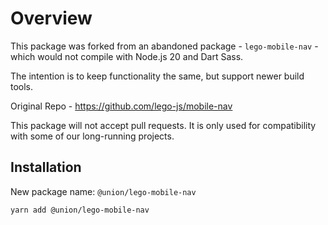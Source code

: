 # Overview 
This package was forked from an abandoned package - `lego-mobile-nav` - which would not compile with Node.js 20 and Dart Sass.

The intention is to keep functionality the same, but support newer build tools.

Original Repo - https://github.com/lego-js/mobile-nav

This package will not accept pull requests. It is only used for compatibility with some of our long-running projects.

## Installation
New package name: `@union/lego-mobile-nav`

`yarn add @union/lego-mobile-nav`
